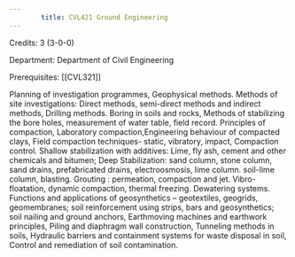 ```yaml
---
        title: CVL421 Ground Engineering
---
```

Credits: 3 (3-0-0)

Department: Department of Civil Engineering

Prerequisites: [[CVL321]]

Planning of investigation programmes, Geophysical methods. Methods of site investigations: Direct methods, semi-direct methods and indirect methods, Drilling methods. Boring in soils and rocks, Methods of stabilizing the bore holes, measurement of water table, field record. Principles of compaction, Laboratory compaction,Engineering behaviour of compacted clays, Field compaction techniques- static, vibratory, impact, Compaction control. Shallow stabilization with additives: Lime, fly ash, cement and other chemicals and bitumen; Deep Stabilization: sand column, stone column, sand drains, prefabricated drains, electroosmosis, lime column. soil-lime column, blasting. Grouting : permeation, compaction and jet. Vibro-floatation, dynamic compaction, thermal freezing. Dewatering systems. Functions and applications of geosynthetics – geotextiles, geogrids, geomembranes; soil reinforcement using strips, bars and geosynthetics; soil nailing and ground anchors, Earthmoving machines and earthwork principles, Piling and diaphragm wall construction, Tunneling methods in soils, Hydraulic barriers and containment systems for waste disposal in soil, Control and remediation of soil contamination.